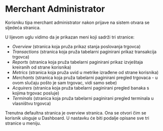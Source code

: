 # Merchant Administrator

Korisniku tipa merchant administrator nakon prijave na sistem otvara se sljedeća stranica.

U lijevom uglu vidimo da je prikazan meni koji sadrži tri stranice:

* _Overview_ (stranica koja pruža prikaz stanja poslovanja trgovca)
* _Transactions_ (stranica koja pruža tabelarni paginirani prikaz transakcija trgovca)
* _Reports_ (stranica koja pruža tabelarni paginirani prikaz izvještaja kreiranih od strane korisnika)
* _Metrics_ (stranica koja pruža uvid u metrike izrađene od strane korisnika)
* _Merchants_ (stranica koja pruža tabelarni paginirani pregled trgovaca - u ovom slučaju pošto je sam trgovac, vidi samo sebe)
* _Acquirers_ (stranica koja pruža tabelarni paginirani pregled banaka s kojima trgovac posluje)
* _Terminals_ (stranica koja pruža tabelarni paginirani pregled terminala u vlasništvu trgovca)

Trenutna defaultna stranica je overview stranica. Ona se otvori čim se korisnik uloguje u Dashboard.
U nastavku će biti podalje opisane sve tri stranice u meniju.
